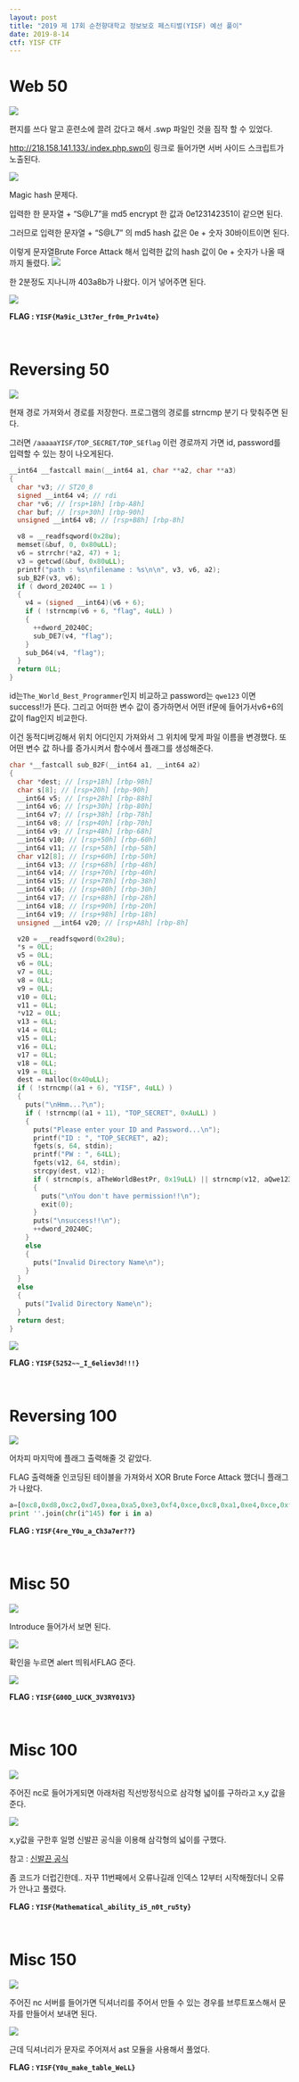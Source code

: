 ```yaml
---
layout: post
title: "2019 제 17회 순천향대학교 정보보호 페스티벌(YISF) 예선 풀이"
date: 2019-8-14
ctf: YISF CTF
---
```


# Web 50

![](https://user-images.githubusercontent.com/32904385/62957779-64c74780-be30-11e9-837b-83ab419e8911.png)

편지를 쓰다 말고 훈련소에 끌려 갔다고 해서 .swp 파일인 것을 짐작 할 수 있었다.

http://218.158.141.133/.index.php.swp이 링크로 들어가면 서버 사이드 스크립트가 노출된다.

![](https://user-images.githubusercontent.com/32904385/62957781-655fde00-be30-11e9-90cb-8d0279a80951.png)

Magic hash 문제다. 

입력한 한 문자열 + “S@L7”을 md5 encrypt 한 값과 0e123142351이 같으면 된다.

그러므로 입력한 문자열 + “S@L7” 의 md5 hash 값은 0e + 숫자 30바이트이면 된다.

<script src="https://gist.github.com/realsung/a679c092d49ae556482d534d1b3542b3.js"></script>
이렇게 문자열Brute Force Attack 해서 입력한 값의 hash 값이 0e + 숫자가 나올 때까지 돌렸다.
![](https://user-images.githubusercontent.com/32904385/62957782-65f87480-be30-11e9-8f51-66e67825a42c.png)

한 2분정도 지나니까 403a8b가 나왔다. 이거 넣어주면 된다.

![](https://user-images.githubusercontent.com/32904385/62957783-65f87480-be30-11e9-9ed7-efe723d68dce.png)

**FLAG : `YISF{Ma9ic_L3t7er_fr0m_Pr1v4te}`**

<br />

# Reversing 50

![](https://user-images.githubusercontent.com/32904385/62961011-e5894200-be36-11e9-8b95-570d15b86c80.png)

현재 경로 가져와서 경로를 저장한다. 프로그램의 경로를 strncmp 분기 다 맞춰주면 된다.

그러면 `/aaaaaYISF/TOP_SECRET/TOP_SEflag` 이런 경로까지 가면 id, password를 입력할 수 있는 창이 나오게된다.

```c
__int64 __fastcall main(__int64 a1, char **a2, char **a3)
{
  char *v3; // ST20_8
  signed __int64 v4; // rdi
  char *v6; // [rsp+18h] [rbp-A8h]
  char buf; // [rsp+30h] [rbp-90h]
  unsigned __int64 v8; // [rsp+B8h] [rbp-8h]

  v8 = __readfsqword(0x28u);
  memset(&buf, 0, 0x80uLL);
  v6 = strrchr(*a2, 47) + 1;
  v3 = getcwd(&buf, 0x80uLL);
  printf("path : %s\nfilename : %s\n\n", v3, v6, a2);
  sub_B2F(v3, v6);
  if ( dword_20240C == 1 )
  {
    v4 = (signed __int64)(v6 + 6);
    if ( !strncmp(v6 + 6, "flag", 4uLL) )
    {
      ++dword_20240C;
      sub_DE7(v4, "flag");
    }
    sub_D64(v4, "flag");
  }
  return 0LL;
}
```

id는`The_World_Best_Programmer`인지 비교하고 password는 `qwe123` 이면 success!!가 뜬다. 그리고 어떠한 변수 값이 증가하면서 어떤 if문에 들어가서v6+6의 값이 flag인지 비교한다.

이건 동적디버깅해서 위치 어디인지 가져와서 그 위치에 맞게 파일 이름을 변경했다. 또 어떤 변수 값 하나를 증가시켜서 함수에서 플래그를 생성해준다.

```c
char *__fastcall sub_B2F(__int64 a1, __int64 a2)
{
  char *dest; // [rsp+18h] [rbp-98h]
  char s[8]; // [rsp+20h] [rbp-90h]
  __int64 v5; // [rsp+28h] [rbp-88h]
  __int64 v6; // [rsp+30h] [rbp-80h]
  __int64 v7; // [rsp+38h] [rbp-78h]
  __int64 v8; // [rsp+40h] [rbp-70h]
  __int64 v9; // [rsp+48h] [rbp-68h]
  __int64 v10; // [rsp+50h] [rbp-60h]
  __int64 v11; // [rsp+58h] [rbp-58h]
  char v12[8]; // [rsp+60h] [rbp-50h]
  __int64 v13; // [rsp+68h] [rbp-48h]
  __int64 v14; // [rsp+70h] [rbp-40h]
  __int64 v15; // [rsp+78h] [rbp-38h]
  __int64 v16; // [rsp+80h] [rbp-30h]
  __int64 v17; // [rsp+88h] [rbp-28h]
  __int64 v18; // [rsp+90h] [rbp-20h]
  __int64 v19; // [rsp+98h] [rbp-18h]
  unsigned __int64 v20; // [rsp+A8h] [rbp-8h]

  v20 = __readfsqword(0x28u);
  *s = 0LL;
  v5 = 0LL;
  v6 = 0LL;
  v7 = 0LL;
  v8 = 0LL;
  v9 = 0LL;
  v10 = 0LL;
  v11 = 0LL;
  *v12 = 0LL;
  v13 = 0LL;
  v14 = 0LL;
  v15 = 0LL;
  v16 = 0LL;
  v17 = 0LL;
  v18 = 0LL;
  v19 = 0LL;
  dest = malloc(0x40uLL);
  if ( !strncmp((a1 + 6), "YISF", 4uLL) )
  {
    puts("\nHmm...?\n");
    if ( !strncmp((a1 + 11), "TOP_SECRET", 0xAuLL) )
    {
      puts("Please enter your ID and Password...\n");
      printf("ID : ", "TOP_SECRET", a2);
      fgets(s, 64, stdin);
      printf("PW : ", 64LL);
      fgets(v12, 64, stdin);
      strcpy(dest, v12);
      if ( strncmp(s, aTheWorldBestPr, 0x19uLL) || strncmp(v12, aQwe123, 6uLL) )
      {
        puts("\nYou don't have permission!!\n");
        exit(0);
      }
      puts("\nsuccess!!\n");
      ++dword_20240C;
    }
    else
    {
      puts("Invalid Directory Name\n");
    }
  }
  else
  {
    puts("Ivalid Directory Name\n");
  }
  return dest;
}
```

![](https://user-images.githubusercontent.com/32904385/62961013-e621d880-be36-11e9-97f9-7d9bf1ce4453.png)

**FLAG : `YISF{5252~~_I_6eliev3d!!!}`**

<br />

# Reversing 100

![](https://user-images.githubusercontent.com/32904385/62961249-5fb9c680-be37-11e9-9bdd-c3e646733943.png)

어차피 마지막에 플래그 출력해줄 것 같았다.

FLAG 출력해줄 인코딩된 테이블을 가져와서 XOR Brute Force Attack 했더니 플래그가 나왔다.

```python
a=[0xc8,0xd8,0xc2,0xd7,0xea,0xa5,0xe3,0xf4,0xce,0xc8,0xa1,0xe4,0xce,0xf0,0xce,0xd2,0xf9,0xa2,0xf0,0xa6,0xf4,0xe3,0xae,0xae,0xec]
print ''.join(chr(i^145) for i in a)
```

**FLAG : `YISF{4re_Y0u_a_Ch3a7er??}`**

<br />

# Misc 50

![](https://user-images.githubusercontent.com/32904385/62961794-66950900-be38-11e9-8186-29ee3e0d2b85.png)

Introduce 들어가서 보면 된다.

![](https://user-images.githubusercontent.com/32904385/62961795-66950900-be38-11e9-958d-80d2164001b5.png)

확인을 누르면 alert 띄워서FLAG 준다.

![](https://user-images.githubusercontent.com/32904385/62961803-672d9f80-be38-11e9-8af8-45447ac05421.png)

**FLAG : `YISF{G00D_LUCK_3V3RY01V3}`**

<br />

# Misc 100

![](https://user-images.githubusercontent.com/32904385/62961806-685ecc80-be38-11e9-965d-731a6b557b4d.png)

주어진 nc로 들어가게되면 아래처럼 직선방정식으로 삼각형 넓이를 구하라고 x,y 값을 준다.

![](https://user-images.githubusercontent.com/32904385/62961811-68f76300-be38-11e9-88d0-cb850c57c704.png)

x,y값을 구한후 일명 신발끈 공식을 이용해 삼각형의 넓이를 구했다.

참고 : [신발끈 공식](https://ko.wikipedia.org/wiki/신발끈_공식)

<script src="https://gist.github.com/realsung/3b7908bbaed55bc2732ac3924b495f8c.js"></script>
좀 코드가 더럽긴한데.. 자꾸 11번째에서 오류나길래 인덱스 12부터 시작해줬더니 오류가 안나고 풀렸다.

**FLAG : `YISF{Mathematical_ability_i5_n0t_ru5ty}`**

<br />

# Misc 150

![](https://user-images.githubusercontent.com/32904385/62961807-68f76300-be38-11e9-8c02-d70847411ca4.png)

주어진 nc 서버를 들어가면 딕셔너리를 주어서 만들 수 있는 경우를 브루트포스해서 문자를 만들어서 보내면 된다.

![](https://user-images.githubusercontent.com/32904385/62961809-68f76300-be38-11e9-81e7-5493ca0d853a.png)

근데 딕셔너리가 문자로 주어져서 ast 모듈을 사용해서 풀었다.

<script src="https://gist.github.com/realsung/4b18c6543a60fd26f381943119a652c3.js"></script>
**FLAG : `YISF{Y0u_make_table_WeLL}`**